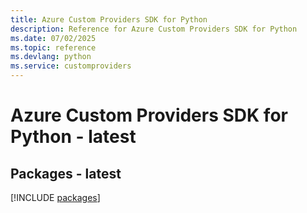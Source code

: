 ```yaml
---
title: Azure Custom Providers SDK for Python
description: Reference for Azure Custom Providers SDK for Python
ms.date: 07/02/2025
ms.topic: reference
ms.devlang: python
ms.service: customproviders
---
```

# Azure Custom Providers SDK for Python - latest
## Packages - latest
[!INCLUDE [packages](custom-providers-index.md)]